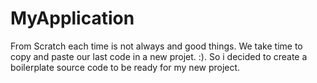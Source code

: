 # MyApplication

From Scratch each time is not always and good things. We take time to
copy and paste our last code in a new projet. :). So i decided to
create a boilerplate source code to be ready for my new project.
